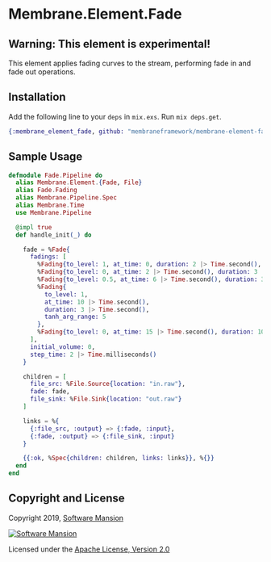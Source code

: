 # Membrane.Element.Fade

## Warning: This element is experimental!

This element applies fading curves to the stream, performing fade in and fade out operations.

## Installation

Add the following line to your `deps` in `mix.exs`.  Run `mix deps.get`.

```elixir
{:membrane_element_fade, github: "membraneframework/membrane-element-fade"}
```

## Sample Usage

```elixir
defmodule Fade.Pipeline do
  alias Membrane.Element.{Fade, File}
  alias Fade.Fading
  alias Membrane.Pipeline.Spec
  alias Membrane.Time
  use Membrane.Pipeline

  @impl true
  def handle_init(_) do

    fade = %Fade{
      fadings: [
        %Fading{to_level: 1, at_time: 0, duration: 2 |> Time.second(), tanh_arg_range: 0.5},
        %Fading{to_level: 0, at_time: 2 |> Time.second(), duration: 3 |> Time.second()},
        %Fading{to_level: 0.5, at_time: 6 |> Time.second(), duration: 3 |> Time.second()},
        %Fading{
          to_level: 1,
          at_time: 10 |> Time.second(),
          duration: 3 |> Time.second(),
          tanh_arg_range: 5
        },
        %Fading{to_level: 0, at_time: 15 |> Time.second(), duration: 10 |> Time.second()}
      ],
      initial_volume: 0,
      step_time: 2 |> Time.milliseconds()
    }

    children = [
      file_src: %File.Source{location: "in.raw"},
      fade: fade,
      file_sink: %File.Sink{location: "out.raw"}
    ]

    links = %{
      {:file_src, :output} => {:fade, :input},
      {:fade, :output} => {:file_sink, :input}
    }

    {{:ok, %Spec{children: children, links: links}}, %{}}
  end
end

```

## Copyright and License

Copyright 2019, [Software Mansion](https://swmansion.com/?utm_source=git&utm_medium=readme&utm_campaign=membrane)

[![Software Mansion](https://membraneframework.github.io/static/logo/swm_logo_readme.png)](https://swmansion.com/?utm_source=git&utm_medium=readme&utm_campaign=membrane)

Licensed under the [Apache License, Version 2.0](LICENSE)
